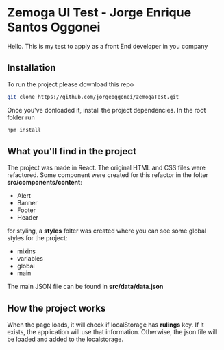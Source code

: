 # Zemoga UI Test - Jorge Enrique Santos Oggonei

Hello. This is my test to apply as a front End developer in you company

## Installation

To run the project please download this repo

```bash
git clone https://github.com/jorgeoggonei/zemogaTest.git
```

Once you've donloaded it, install the project dependencies. In the root folder run 

```bash
npm install
```

## What you'll find in the project

The project was made in React.
The original HTML and CSS files were refactored. Some component were created for this refactor in the folter **src/components/content**:

- Alert
- Banner
- Footer
- Header

for styling, a **styles** folter was created where you can see some global styles for the project:

- mixins
- variables
- global
- main

The main JSON file can be found in **src/data/data.json**

## How the project works

When the page loads, it will check if localStorage has **rulings** key. If it exists, the application will use that information. Otherwise, the json file will be loaded and added to the localstorage.
